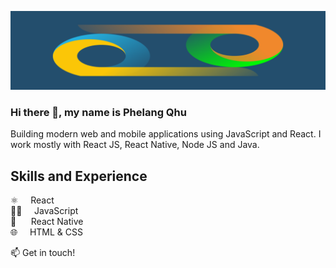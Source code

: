 ![JavaScript Developer](https://github.com/phelang/phelang/blob/main/githubbanner.png)
### Hi there 👋, my name is Phelang Qhu

Building modern web and mobile applications using JavaScript and React. I work mostly with React JS, React Native, Node JS and Java.

## Skills and Experience 

⚛️ &nbsp;&nbsp;&nbsp;&nbsp;React <br/>
👨‍💻 &nbsp;&nbsp;&nbsp;&nbsp;JavaScript <br/>
📱  &nbsp;&nbsp;&nbsp;&nbsp;&nbsp;React Native <br/>
🌐 &nbsp;&nbsp;&nbsp;&nbsp;HTML & CSS <br/>

:mailbox: Get in touch!

